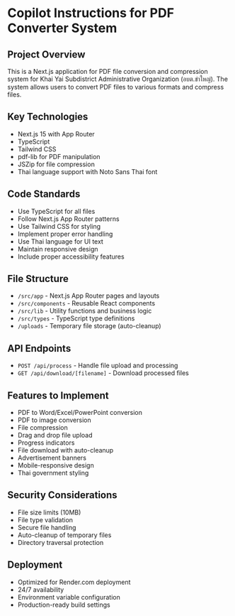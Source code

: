 # Copilot Instructions for PDF Converter System

<!-- Use this file to provide workspace-specific custom instructions to Copilot. For more details, visit https://code.visualstudio.com/docs/copilot/copilot-customization#_use-a-githubcopilotinstructionsmd-file -->

## Project Overview
This is a Next.js application for PDF file conversion and compression system for Khai Yai Subdistrict Administrative Organization (อบต.ข่าใหญ่). The system allows users to convert PDF files to various formats and compress files.

## Key Technologies
- Next.js 15 with App Router
- TypeScript
- Tailwind CSS
- pdf-lib for PDF manipulation
- JSZip for file compression
- Thai language support with Noto Sans Thai font

## Code Standards
- Use TypeScript for all files
- Follow Next.js App Router patterns
- Use Tailwind CSS for styling
- Implement proper error handling
- Use Thai language for UI text
- Maintain responsive design
- Include proper accessibility features

## File Structure
- `/src/app` - Next.js App Router pages and layouts
- `/src/components` - Reusable React components
- `/src/lib` - Utility functions and business logic
- `/src/types` - TypeScript type definitions
- `/uploads` - Temporary file storage (auto-cleanup)

## API Endpoints
- `POST /api/process` - Handle file upload and processing
- `GET /api/download/[filename]` - Download processed files

## Features to Implement
- PDF to Word/Excel/PowerPoint conversion
- PDF to image conversion
- File compression
- Drag and drop file upload
- Progress indicators
- File download with auto-cleanup
- Advertisement banners
- Mobile-responsive design
- Thai government styling

## Security Considerations
- File size limits (10MB)
- File type validation
- Secure file handling
- Auto-cleanup of temporary files
- Directory traversal protection

## Deployment
- Optimized for Render.com deployment
- 24/7 availability
- Environment variable configuration
- Production-ready build settings
